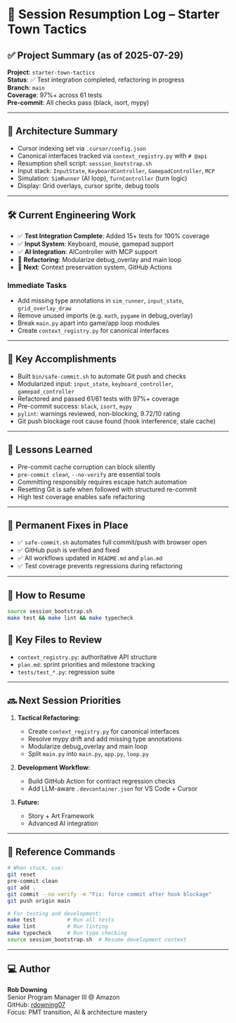 # 🔁 Session Resumption Log – Starter Town Tactics

## ✅ Project Summary (as of 2025-07-29)

**Project**: `starter-town-tactics`  
**Status**: ✅ Test integration completed, refactoring in progress  
**Branch**: `main`  
**Coverage**: 97%+ across 61 tests  
**Pre-commit**: All checks pass (black, isort, mypy)

---

## 🧠 Architecture Summary
- Cursor indexing set via `.cursor/config.json`
- Canonical interfaces tracked via `context_registry.py` with `# @api`
- Resumption shell script: `session_bootstrap.sh`
- Input stack: `InputState`, `KeyboardController`, `GamepadController`, `MCP`
- Simulation: `SimRunner` (AI loop), `TurnController` (turn logic)
- Display: Grid overlays, cursor sprite, debug tools

---

## 🛠️ Current Engineering Work
- ✅ **Test Integration Complete**: Added 15+ tests for 100% coverage
- ✅ **Input System**: Keyboard, mouse, gamepad support
- ✅ **AI Integration**: AIController with MCP support
- 🚧 **Refactoring**: Modularize debug_overlay and main loop
- 🔮 **Next**: Context preservation system, GitHub Actions

### Immediate Tasks
- Add missing type annotations in `sim_runner`, `input_state`, `grid_overlay_draw`
- Remove unused imports (e.g. `math`, `pygame` in debug_overlay)
- Break `main.py` apart into game/app loop modules
- Create `context_registry.py` for canonical interfaces

---

## 🎯 Key Accomplishments

- Built `bin/safe-commit.sh` to automate Git push and checks
- Modularized input: `input_state`, `keyboard_controller`, `gamepad_controller`
- Refactored and passed 61/61 tests with 97%+ coverage
- Pre-commit success: `black`, `isort`, `mypy`
- `pylint`: warnings reviewed, non-blocking, 9.72/10 rating
- Git push blockage root cause found (hook interference, stale cache)

---

## 🧠 Lessons Learned

- Pre-commit cache corruption can block silently
- `pre-commit clean`, `--no-verify` are essential tools
- Committing responsibly requires escape hatch automation
- Resetting Git is safe when followed with structured re-commit
- High test coverage enables safe refactoring

---

## 📂 Permanent Fixes in Place

- ✅ `safe-commit.sh` automates full commit/push with browser open
- ✅ GitHub push is verified and fixed
- ✅ All workflows updated in `README.md` and `plan.md`
- ✅ Test coverage prevents regressions during refactoring

---

## 🧭 How to Resume
```bash
source session_bootstrap.sh
make test && make lint && make typecheck
```

## 🧩 Key Files to Review
- `context_registry.py`: authoritative API structure
- `plan.md`: sprint priorities and milestone tracking
- `tests/test_*.py`: regression suite

---

## 🔜 Next Session Priorities

1. **Tactical Refactoring:**
   - Create `context_registry.py` for canonical interfaces
   - Resolve mypy drift and add missing type annotations
   - Modularize debug_overlay and main loop
   - Split `main.py` into `main.py`, `app.py`, `loop.py`

2. **Development Workflow:**
   - Build GitHub Action for contract regression checks
   - Add LLM-aware `.devcontainer.json` for VS Code + Cursor

3. **Future:**
   - Story + Art Framework
   - Advanced AI integration

---

## 🧠 Reference Commands

```bash
# When stuck, use:
git reset
pre-commit clean
git add .
git commit --no-verify -m "Fix: force commit after hook blockage"
git push origin main

# For testing and development:
make test          # Run all tests
make lint          # Run linting
make typecheck     # Run type checking
source session_bootstrap.sh  # Resume development context
```

---

## 💻 Author

**Rob Downing**  
Senior Program Manager III @ Amazon  
GitHub: [rdowning07](https://github.com/rdowning07)  
Focus: PMT transition, AI & architecture mastery
